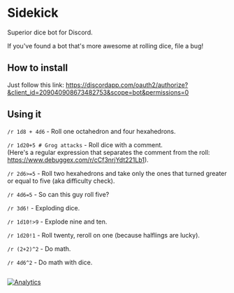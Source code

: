 # Sidekick
Superior dice bot for Discord.

If you've found a bot that's more awesome at rolling dice, file a bug!

## How to install

Just follow this link:
https://discordapp.com/oauth2/authorize?&client_id=209040908673482753&scope=bot&permissions=0

## Using it

`/r 1d8 + 4d6` - Roll one octahedron and four hexahedrons.

`/r 1d20+5 # Grog attacks` - Roll dice with a comment.<br>
(Here's a regular expression that separates the comment from the roll: https://www.debuggex.com/r/cCf3nrjYdt221Lb1).

`/r 2d6>=5` - Roll two hexahedrons and take only the ones that turned greater or equal to five (aka difficulty check).

`/r 4d6=5` - So can this guy roll five?

`/r 3d6!` - Exploding dice.

`/r 1d10!>9` - Explode nine and ten.

`/r 1d20!1` - Roll twenty, reroll on one (because halflings are lucky).

`/r (2+2)^2` - Do math.

`/r 4d6^2` - Do math with dice.

```
```
[![Analytics](https://ga-beacon.appspot.com/UA-83241762-1/README)](https://github.com/igrigorik/ga-beacon)
